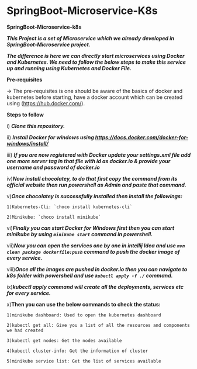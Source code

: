 # SpringBoot-Microservice-K8s

**SpringBoot-Microservice-k8s**

**_This Project is a set of Microservice which we already developed in SpringBoot-Microservice project._**

**_The difference is here we can directly start microservices using Docker and Kubernetes. We need to follow the below steps to make this service up and running using Kubernetes and Docker File._**

**Pre-requisites**

-> The pre-requisites is one should be aware of the basics of docker and kubernetes before starting, have a docker account which can be created using (https://hub.docker.com/).

**Steps to follow**

i) **_Clone this repository._**

ii) **_Install Docker for windows using https://docs.docker.com/docker-for-windows/install/_**

iii) **_If you are now registered with Docker update your settings.xml file add one more server tag in that file with id as docker.io & provide your username and password of docker.io_**

iv)**_Now install chocolatey, to do that first copy the command from its official website then run powershell as Admin and paste that command._**

v)**_Once chocolatey is successfully installed then install the followings:_**

    1)Kubernetes-Cli: `choco install kubernetes-cli`
    
    2)Minikube: `choco install minikube`

vi)**_Finally you can start Docker for Windows first then you can start minikube by using `minikube start` command in powershell._**

vii)**_Now you can open the services one by one in intellij Idea and use `mvn clean package dockerfile:push` command to push the docker image of every service._**

viii)**_Once all the images are pushed in docker.io then you can navigate to k8s folder with powershell and use `kubectl apply -f ./` command._**

ix)**_kubectl apply command will create all the deployments, services etc for every service._**

x)**Then you can use the below commands to check the status:**

    1)minikube dashboard: Used to open the kubernetes dashboard

    2)kubectl get all: Give you a list of all the resources and components we had created

    3)kubectl get nodes: Get the nodes available

    4)kubectl cluster-info: Get the information of cluster

    5)minikube service list: Get the list of services available
       
